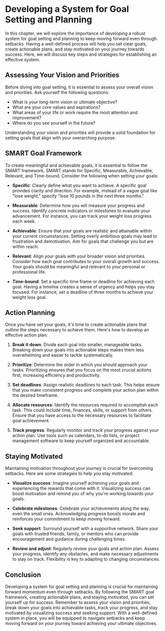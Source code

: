 Developing a System for Goal Setting and Planning
============================================================

In this chapter, we will explore the importance of developing a robust system for goal setting and planning to keep moving forward even through setbacks. Having a well-defined process will help you set clear goals, create actionable plans, and stay motivated on your journey towards success. Here, we will discuss key steps and strategies for establishing an effective system.

Assessing Your Vision and Priorities
------------------------------------

Before diving into goal setting, it is essential to assess your overall vision and priorities. Ask yourself the following questions:

* What is your long-term vision or ultimate objective?
* What are your core values and aspirations?
* What areas of your life or work require the most attention and improvement?
* Where do you see yourself in the future?

Understanding your vision and priorities will provide a solid foundation for setting goals that align with your overarching purpose.

SMART Goal Framework
--------------------

To create meaningful and achievable goals, it is essential to follow the SMART framework. SMART stands for Specific, Measurable, Achievable, Relevant, and Time-bound. Consider the following when setting your goals:

* **Specific**: Clearly define what you want to achieve. A specific goal provides clarity and direction. For example, instead of a vague goal like "lose weight," specify "lose 10 pounds in the next three months."

* **Measurable**: Determine how you will measure your progress and success. Identify concrete indicators or milestones to evaluate your advancement. For instance, you can track your weight loss progress each week.

* **Achievable**: Ensure that your goals are realistic and attainable within your current circumstances. Setting overly ambitious goals may lead to frustration and demotivation. Aim for goals that challenge you but are within reach.

* **Relevant**: Align your goals with your broader vision and priorities. Consider how each goal contributes to your overall growth and success. Your goals should be meaningful and relevant to your personal or professional life.

* **Time-bound**: Set a specific time frame or deadline for achieving each goal. Having a timeline creates a sense of urgency and helps you stay focused. For instance, set a deadline of three months to achieve your weight loss goal.

Action Planning
---------------

Once you have set your goals, it's time to create actionable plans that outline the steps necessary to achieve them. Here's how to develop an effective action plan:

1. **Break it down**: Divide each goal into smaller, manageable tasks. Breaking down your goals into actionable steps makes them less overwhelming and easier to tackle systematically.

2. **Prioritize**: Determine the order in which you should approach your tasks. Prioritizing ensures that you focus on the most crucial actions first, increasing efficiency and productivity.

3. **Set deadlines**: Assign realistic deadlines to each task. This helps ensure that you make consistent progress and complete your action plan within the desired timeframe.

4. **Allocate resources**: Identify the resources required to accomplish each task. This could include time, finances, skills, or support from others. Ensure that you have access to the necessary resources to facilitate goal achievement.

5. **Track progress**: Regularly monitor and track your progress against your action plan. Use tools such as calendars, to-do lists, or project management software to keep yourself organized and accountable.

Staying Motivated
-----------------

Maintaining motivation throughout your journey is crucial for overcoming setbacks. Here are some strategies to help you stay motivated:

* **Visualize success**: Imagine yourself achieving your goals and experiencing the rewards that come with it. Visualizing success can boost motivation and remind you of why you're working towards your goals.

* **Celebrate milestones**: Celebrate your achievements along the way, even the small ones. Acknowledging progress boosts morale and reinforces your commitment to keep moving forward.

* **Seek support**: Surround yourself with a supportive network. Share your goals with trusted friends, family, or mentors who can provide encouragement and guidance during challenging times.

* **Review and adjust**: Regularly review your goals and action plan. Assess your progress, identify any obstacles, and make necessary adjustments to stay on track. Flexibility is key to adapting to changing circumstances.

Conclusion
----------

Developing a system for goal setting and planning is crucial for maintaining forward momentum even through setbacks. By following the SMART goal framework, creating actionable plans, and staying motivated, you can set yourself up for success. Remember to assess your vision and priorities, break down your goals into achievable tasks, track your progress, and stay motivated by visualizing success and seeking support. With a well-defined system in place, you will be equipped to navigate setbacks and keep moving forward on your journey toward achieving your ultimate objectives.

